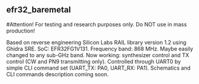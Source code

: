 ## efr32_baremetal

#Attention! For testing and research purposes only. Do NOT use in mass production!

Based on reverse engineering Silicon Labs RAIL library version 1.2 using Ghidra SRE.
SoC: EFR32FG1V131.
Frequency band: 868 MHz. Maybe easily changed to any sub-GHz band.
Now working: synthesizer control and TX control (CW and PN9 transmitting only).
Controlled through UART0 by simple CLI command set (UART_TX: PA0, UART_RX: PA1).
Schematics and CLI commands description coming soon.
